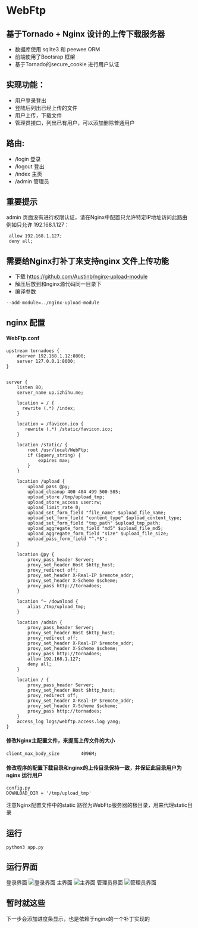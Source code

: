 # WebFtp
## 基于Tornado + Nginx 设计的上传下载服务器
* 数据库使用 sqlite3 和 peewee ORM
* 前端使用了Bootsrap 框架
* 基于Tornado的secure_cookie 进行用户认证
## 实现功能：
* 用户登录登出
* 登陆后列出已经上传的文件
* 用户上传，下载文件
* 管理员接口，列出已有用户，可以添加删除普通用户
## 路由:
* /login 登录
* /logout 登出
* /index 主页
* /admin 管理员

## 重要提示
admin 页面没有进行权限认证，请在Nginx中配置只允许特定IP地址访问此路由
例如只允许 192.168.1.127：
```
 allow 192.168.1.127;
 deny all;
```

## 需要给Nginx打补丁来支持nginx 文件上传功能
* 下载 https://github.com/Austinb/nginx-upload-module
* 解压后放到和nginx源代码同一目录下
* 编译参数
```
--add-module=../nginx-upload-module
```

## nginx 配置
#### WebFtp.conf
```
upstream tornadoes {
    #server 192.168.1.12:8000;
    server 127.0.0.1:8000;
}


server {
    listen 80;
    server_name up.izhihu.me;
    
    location = / {
      rewrite (.*) /index;
    }   
   
    location = /favicon.ico {
       rewrite (.*) /static/favicon.ico;
    }

    location /static/ {
        root /usr/local/WebFtp;
        if ($query_string) {
            expires max;
        }
    }

    location /upload {
        upload_pass @py;
        upload_cleanup 400 404 499 500-505;
        upload_store /tmp/upload_tmp;
        upload_store_access user:rw;
        upload_limit_rate 0;
        upload_set_form_field "file_name" $upload_file_name;
        upload_set_form_field "content_type" $upload_content_type;
        upload_set_form_field "tmp_path" $upload_tmp_path;
        upload_aggregate_form_field "md5" $upload_file_md5;
        upload_aggregate_form_field "size" $upload_file_size;
        upload_pass_form_field "^.*$";
    }
    
    location @py {
        proxy_pass_header Server;
        proxy_set_header Host $http_host;
        proxy_redirect off;
        proxy_set_header X-Real-IP $remote_addr;
        proxy_set_header X-Scheme $scheme;
        proxy_pass http://tornadoes;
    }
   
    location ^~ /download {
        alias /tmp/upload_tmp;
    }
    
    location /admin {
        proxy_pass_header Server;
        proxy_set_header Host $http_host;
        proxy_redirect off;
        proxy_set_header X-Real-IP $remote_addr;
        proxy_set_header X-Scheme $scheme;
        proxy_pass http://tornadoes;
        allow 192.168.1.127;
        deny all;
    }

    location / {
        proxy_pass_header Server;
        proxy_set_header Host $http_host;
        proxy_redirect off;
        proxy_set_header X-Real-IP $remote_addr;
        proxy_set_header X-Scheme $scheme;
        proxy_pass http://tornadoes;
    }
    access_log logs/webftp.access.log yang;
}
```
#### 修改Nginx主配置文件，来提高上传文件的大小
```
client_max_body_size        4096M;
```
#### 修改程序的配置下载目录和nginx的上传目录保持一致，并保证此目录用户为 nginx 运行用户
```
config.py
DOWNLOAD_DIR = '/tmp/upload_tmp'
```
注意Nginx配置文件中的static 路径为WebFtp服务器的根目录，用来代理static目录

## 运行
```python3 app.py```
## 运行界面
登录界面
![登录界面](https://github.com/lgphone/WebFtp/blob/master/doc/pic/login.png)
主界面
![主界面](https://github.com/lgphone/WebFtp/blob/master/doc/pic/index.png)
管理员界面
![管理员界面](https://github.com/lgphone/WebFtp/blob/master/doc/pic/admin.png)

## 暂时就这些
下一步会添加进度条显示，也是依赖于nginx的一个补丁实现的
